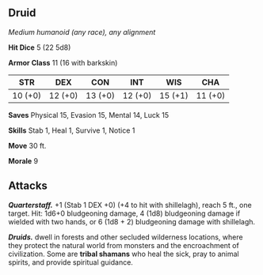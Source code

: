 ## Druid

*Medium humanoid (any race), any alignment*

**Hit Dice** 5 (22 5d8)

**Armor Class** 11 (16 with barkskin)

| STR     | DEX     | CON     | INT     | WIS     | CHA     |
|---------|---------|---------|---------|---------|---------|
| 10 (+0) | 12 (+0) | 13 (+0) | 12 (+0) | 15 (+1) | 11 (+0) |

**Saves** Physical 15, Evasion 15, Mental 14, Luck 15

**Skills** Stab 1, Heal 1, Survive 1, Notice 1

**Move** 30 ft.

**Morale** 9

## Attacks

***Quarterstaff.*** +1 (Stab 1 DEX +0) (+4 to hit with shillelagh), reach 5 ft., one target. Hit: 1d6+0 bludgeoning damage, 4 (1d8) bludgeoning damage if wielded with two hands, or 6 (1d8 + 2) bludgeoning damage with shillelagh.

***Druids.*** dwell in forests and other secluded wilderness locations, where they protect the natural world from monsters and the encroachment of civilization. Some are **tribal shamans** who heal the sick, pray to animal spirits, and provide spiritual guidance.

